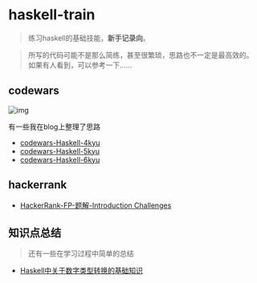 # haskell-train

> 练习haskell的基础技能，**新手记录向**。

> 所写的代码可能不是那么简练，甚至很繁琐，思路也不一定是最高效的。
如果有人看到，可以参考一下……

## codewars
![img](https://www.codewars.com/users/fcnaud/badges/large)

有一些我在blog上整理了思路

* [codewars-Haskell-4kyu](http://duanchifei.com/?p=263)
* [codewars-Haskell-5kyu](http://duanchifei.com/?p=217)
* [codewars-Haskell-6kyu](http://duanchifei.com/?p=245)


## hackerrank

* [HackerRank-FP-题解-Introduction Challenges](http://duanchifei.com/?p=183)


## 知识点总结
> 还有一些在学习过程中简单的总结

* [Haskell中关于数字类型转换的基础知识](http://duanchifei.com/?p=215)
